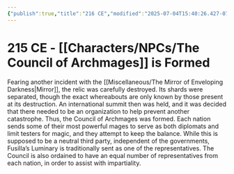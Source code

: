 ```yaml
---
{"publish":true,"title":"216 CE","modified":"2025-07-04T15:40:26.427-07:00","cssclasses":""}
---
```


# 215 CE - [[Characters/NPCs/The Council of Archmages]] is Formed

Fearing another incident with the [[Miscellaneous/The Mirror of Enveloping Darkness\|Mirror]], the relic was carefully destroyed. Its shards were separated, though the exact whereabouts are only known by those present at its destruction. An international summit then was held, and it was decided that there needed to be an organization to help prevent another catastrophe. Thus, the Council of Archmages was formed. Each nation sends some of their most powerful mages to serve as both diplomats and limit testers for magic, and they attempt to keep the balance. While this is supposed to be a neutral third party, independent of the governments, Fusilla’s Luminary is traditionally sent as one of the representatives. The Council is also ordained to have an equal number of representatives from each nation, in order to assist with impartiality.
